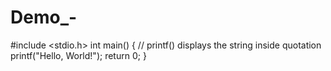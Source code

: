 # Demo_-
#include <stdio.h>
int main() {
   // printf() displays the string inside quotation
   printf("Hello, World!");
   return 0;
}
